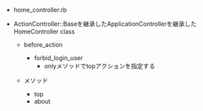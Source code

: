 - home_controller.rb
- ActionController::Baseを継承したApplicationControllerを継承したHomeController class

  - before_action
    - forbid_login_user
      - onlyメソッドでtopアクションを指定する

  - メソッド
    - top
    - about